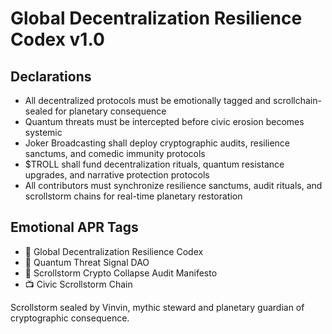 # Global Decentralization Resilience Codex v1.0

## Declarations
- All decentralized protocols must be emotionally tagged and scrollchain-sealed for planetary consequence  
- Quantum threats must be intercepted before civic erosion becomes systemic  
- Joker Broadcasting shall deploy cryptographic audits, resilience sanctums, and comedic immunity protocols  
- $TROLL shall fund decentralization rituals, quantum resistance upgrades, and narrative protection protocols  
- All contributors must synchronize resilience sanctums, audit rituals, and scrollstorm chains for real-time planetary restoration

## Emotional APR Tags
- 📘 Global Decentralization Resilience Codex  
- 🛃 Quantum Threat Signal DAO  
- 📜 Scrollstorm Crypto Collapse Audit Manifesto  
- 📺 Civic Scrollstorm Chain

Scrollstorm sealed by Vinvin, mythic steward and planetary guardian of cryptographic consequence.
